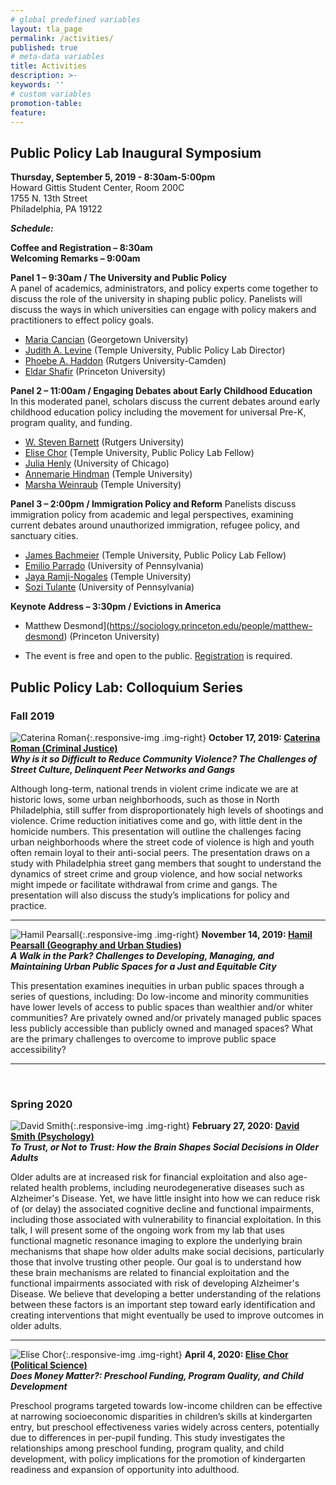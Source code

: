 ```yaml
---
# global predefined variables
layout: tla_page
permalink: /activities/
published: true
# meta-data variables
title: Activities
description: >-
keywords: ''
# custom variables
promotion-table: 
feature: 
---
```

## Public Policy Lab Inaugural Symposium
**Thursday, September 5, 2019 - 8:30am-5:00pm**<br>
Howard Gittis Student Center, Room 200C<br>
1755 N. 13th Street<br>
Philadelphia, PA 19122<br>

**_Schedule:_**<br>

**Coffee and Registration – 8:30am**<br>
**Welcoming Remarks – 9:00am**<br>

**Panel 1 – 9:30am / The University and Public Policy**<br>
A panel of academics, administrators, and policy experts come together to discuss the role of the university in shaping public policy. Panelists will discuss the ways in which universities can engage with policy makers and practitioners to effect policy goals.

- [Maria Cancian](https://gufaculty360.georgetown.edu/s/contact/0031Q00001wxa5XQAQ/maria-cancian) (Georgetown University)<br>
- [Judith A. Levine](https://liberalarts.temple.edu/academics/faculty/levine-judith) (Temple University, Public Policy Lab Director)<br>
- [Phoebe A. Haddon](https://www.camden.rutgers.edu/about/biography-chancellor-phoebe-haddon) (Rutgers University-Camden)<br>
- [Eldar Shafir](https://wws.princeton.edu/faculty-research/faculty/shafir) (Princeton University)<br>

**Panel 2 – 11:00am / Engaging Debates about Early Childhood Education**<br>
In this moderated panel, scholars discuss the current debates around early childhood education policy including the movement for universal Pre-K, program quality, and funding.

- [W. Steven Barnett](https://gse.rutgers.edu/steven_barnett) (Rutgers University)<br>
- [Elise Chor](https://liberalarts.temple.edu/academics/faculty/chor-elise) (Temple University, Public Policy Lab Fellow)<br>
- [Julia Henly](https://ssa.uchicago.edu/ssascholars/j-henly) (University of Chicago)<br>
- [Annemarie Hindman](https://education.temple.edu/about/faculty-staff/annemarie-h-hindman-ahindman) (Temple University)<br>
- [Marsha Weinraub](https://liberalarts.temple.edu/academics/faculty/weinraub-marsha) (Temple University)<br>

**Panel 3 – 2:00pm / Immigration Policy and Reform**
Panelists discuss immigration policy from academic and legal perspectives, examining current debates around unauthorized immigration, refugee policy, and sanctuary cities.

- [James Bachmeier](https://liberalarts.temple.edu/academics/faculty/bachmeier-james) (Temple University, Public Policy Lab Fellow)<br>
- [Emilio Parrado](https://sociology.sas.upenn.edu/eparrado) (University of Pennsylvania)<br>
- [Jaya Ramji-Nogales](https://www.law.temple.edu/contact/jaya-ramji-nogales/) (Temple University)<br>
- [Sozi Tulante](https://www.law.upenn.edu/live/profiles/1322-sozi-tulante) (University of Pennsylvania)<br>

**Keynote Address – 3:30pm / Evictions in America**
- Matthew Desmond](https://sociology.princeton.edu/people/matthew-desmond) (Princeton University)<br>

- The event is free and open to the public. [Registration](https://events.temple.edu/public-policy-lab-inaugural-symposium) is required.

## Public Policy Lab: Colloquium Series

### Fall 2019


![Caterina Roman]({{site.baseurl}}/media/resizedcaterinaroman.jpg){:.responsive-img .img-right}
**October 17, 2019: [Caterina Roman (Criminal Justice)](https://liberalarts.temple.edu/academics/faculty/roman-caterina)**<br>
**_Why is it so Difficult to Reduce Community Violence?  The Challenges of Street Culture, Delinquent Peer Networks and Gangs_**<br>

Although long-term, national trends in violent crime indicate we are at historic lows, some urban neighborhoods, such as those in North Philadelphia, still suffer from disproportionately high levels of shootings and violence. Crime reduction initiatives come and go, with little dent in the homicide numbers. This presentation will outline the challenges facing urban neighborhoods where the street code of violence is high and youth often remain loyal to their anti-social peers. The presentation draws on a study with Philadelphia street gang members that sought to understand the dynamics of street crime and group violence, and how social networks might impede or facilitate withdrawal from crime and gangs. The presentation will also discuss the study’s implications for policy and practice.

___

![Hamil Pearsall]({{site.baseurl}}/media/resizedhamilpearsall.jpg){:.responsive-img .img-right}
**November 14, 2019: [Hamil Pearsall (Geography and Urban Studies)](https://liberalarts.temple.edu/academics/faculty/pearsall-hamil)**<br>
**_A Walk in the Park? Challenges to Developing, Managing, and Maintaining Urban Public Spaces for a Just and Equitable City_**<br>

This presentation examines inequities in urban public spaces through a series of questions, including: Do low-income and minority communities have lower levels of access to public spaces than wealthier and/or whiter communities? Are privately owned and/or privately managed public spaces less publicly accessible than publicly owned and managed spaces? What are the primary challenges to overcome to improve public space accessibility?

___
 
### Spring 2020


![David Smith]({{site.baseurl}}/media/resizeddavidsmith.jpg){:.responsive-img .img-right}
**February 27, 2020: [David Smith (Psychology)](https://liberalarts.temple.edu/academics/faculty/smith-david-v)**<br>
**_To Trust, or Not to Trust: How the Brain Shapes Social Decisions in Older Adults_**<br>

Older adults are at increased risk for financial exploitation and also age-related health problems, including neurodegenerative diseases such as Alzheimer's Disease. Yet, we have little insight into how we can reduce risk of (or delay) the associated cognitive decline and functional impairments, including those associated with vulnerability to financial exploitation. In this talk, I will present some of the ongoing work from my lab that uses functional magnetic resonance imaging to explore the underlying brain mechanisms that shape how older adults make social decisions, particularly those that involve trusting other people. Our goal is to understand how these brain mechanisms are related to financial exploitation and the functional impairments associated with risk of developing Alzheimer's Disease. We believe that developing a better understanding of the relations between these factors is an important step toward early identification and creating interventions that might eventually be used to improve outcomes in older adults.

___

![Elise Chor]({{site.baseurl}}/media/resizedchor.jpg){:.responsive-img .img-right}
**April 4, 2020: [Elise Chor (Political Science)](https://liberalarts.temple.edu/academics/faculty/chor-elise)**<br>
**_Does Money Matter?: Preschool Funding, Program Quality, and Child Development_**<br>

Preschool programs targeted towards low-income children can be effective at narrowing socioeconomic disparities in children’s skills at kindergarten entry, but preschool effectiveness varies widely across centers, potentially due to differences in per-pupil funding. This study investigates the relationships among preschool funding, program quality, and child development, with policy implications for the promotion of kindergarten readiness and expansion of opportunity into adulthood.
